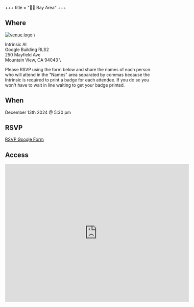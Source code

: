 +++
title = "🌅🌉 Bay Area"
+++
<!--If the venue for the month does not have a serviceable logo to use here consider omitting or using /images/bayarea/trolleyproblem.png as a place holder-->


## Where
<a href="https://www.intrinsic.ai/">![venue logo](/images/logos/intrinsic_logo.jpeg)</a> \

Intrinsic AI \
Google Building RLS2 \
250 Mayfield Ave \
Mountain View, CA 94043 \

Please RSVP using the form below and share the names of each person who will attend in the "Names" area separated by commas because the Intrinsic is required to print a badge for each attendee. If you do so you won't have to wait in line waiting to get your badge printed.

## When
December 13th 2024 @ 5:30 pm

## RSVP
<a href="https://forms.gle/rvBVaqq7WMUWa1GP9">RSVP Google Form</a>

## Access

<iframe src="https://www.google.com/maps/embed?pb=!1m18!1m12!1m3!1d1045.4589749681054!2d-122.10592927520115!3d37.40787896590809!2m3!1f0!2f0!3f0!3m2!1i1024!2i768!4f13.1!3m3!1m2!1s0x808fb0a048c1bf45%3A0xe8728bfe8b72b330!2sGoogle%20Building%20RLS2%2C%20250%20Mayfield%20Ave%2C%20Mountain%20View%2C%20CA%2094043!5e0!3m2!1sen!2sus!4v1732153139760!5m2!1sen!2sus" width="600" height="450" style="border:0;" allowfullscreen="" loading="lazy" referrerpolicy="no-referrer-when-downgrade"></iframe>
